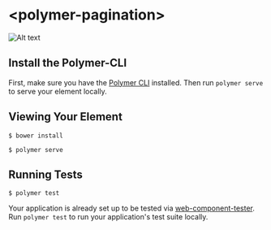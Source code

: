 # \<polymer-pagination\>

![Alt text](https://previews.dropbox.com/p/thumb/AAV9QFuYWRxJBIR3UM8SZaMhlD6Tw6pv3iMslqmtFnAdVyiurr776h6XWwS0JeUZD-jL8sorgaMfLqVMeMfE0trVWEijP_vd4WdA1LNQrNcbXxfxdEgHlqYTRQNsMGw7LvzWB8u48_RyHuoadMFtO0g_uNw7mlbTTujhp03owE0v6fqX-y6FYFsewHTvgwTKX897nI4dJpwIW2BZAdwMPXjTrwtWYdy6eu-6B8K8T9JGJ4lRnC62lfR2Bky7byhyRCQ/p.png)

## Install the Polymer-CLI

First, make sure you have the [Polymer CLI](https://www.npmjs.com/package/polymer-cli) installed. Then run `polymer serve` to serve your element locally.

## Viewing Your Element

```
$ bower install
```

```
$ polymer serve
```

## Running Tests

```
$ polymer test
```

Your application is already set up to be tested via [web-component-tester](https://github.com/Polymer/web-component-tester). Run `polymer test` to run your application's test suite locally.
